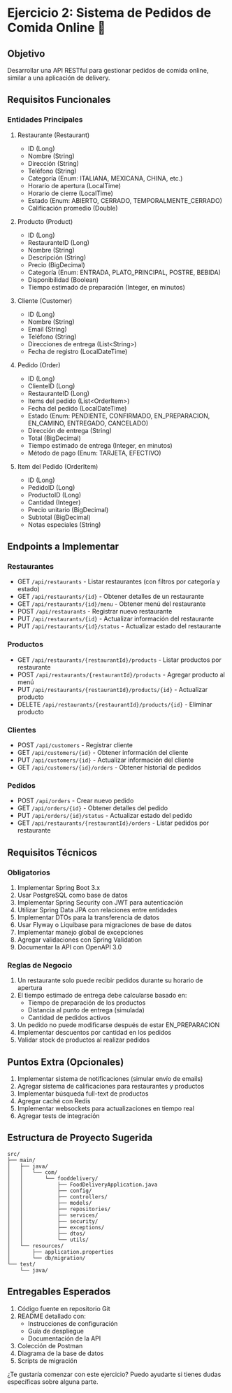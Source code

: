 # Ejercicio 2: Sistema de Pedidos de Comida Online 🍕

## Objetivo
Desarrollar una API RESTful para gestionar pedidos de comida online, similar a una aplicación de delivery.

## Requisitos Funcionales

### Entidades Principales

1. Restaurante (Restaurant)
    - ID (Long)
    - Nombre (String)
    - Dirección (String)
    - Teléfono (String)
    - Categoría (Enum: ITALIANA, MEXICANA, CHINA, etc.)
    - Horario de apertura (LocalTime)
    - Horario de cierre (LocalTime)
    - Estado (Enum: ABIERTO, CERRADO, TEMPORALMENTE_CERRADO)
    - Calificación promedio (Double)

2. Producto (Product)
    - ID (Long)
    - RestauranteID (Long)
    - Nombre (String)
    - Descripción (String)
    - Precio (BigDecimal)
    - Categoría (Enum: ENTRADA, PLATO_PRINCIPAL, POSTRE, BEBIDA)
    - Disponibilidad (Boolean)
    - Tiempo estimado de preparación (Integer, en minutos)

3. Cliente (Customer)
    - ID (Long)
    - Nombre (String)
    - Email (String)
    - Teléfono (String)
    - Direcciones de entrega (List\<String>)
    - Fecha de registro (LocalDateTime)

4. Pedido (Order)
    - ID (Long)
    - ClienteID (Long)
    - RestauranteID (Long)
    - Items del pedido (List\<OrderItem>)
    - Fecha del pedido (LocalDateTime)
    - Estado (Enum: PENDIENTE, CONFIRMADO, EN_PREPARACION, EN_CAMINO, ENTREGADO, CANCELADO)
    - Dirección de entrega (String)
    - Total (BigDecimal)
    - Tiempo estimado de entrega (Integer, en minutos)
    - Método de pago (Enum: TARJETA, EFECTIVO)

5. Item del Pedido (OrderItem)
    - ID (Long)
    - PedidoID (Long)
    - ProductoID (Long)
    - Cantidad (Integer)
    - Precio unitario (BigDecimal)
    - Subtotal (BigDecimal)
    - Notas especiales (String)

## Endpoints a Implementar

### Restaurantes
- GET `/api/restaurants` - Listar restaurantes (con filtros por categoría y estado)
- GET `/api/restaurants/{id}` - Obtener detalles de un restaurante
- GET `/api/restaurants/{id}/menu` - Obtener menú del restaurante
- POST `/api/restaurants` - Registrar nuevo restaurante
- PUT `/api/restaurants/{id}` - Actualizar información del restaurante
- PUT `/api/restaurants/{id}/status` - Actualizar estado del restaurante

### Productos
- GET `/api/restaurants/{restaurantId}/products` - Listar productos por restaurante
- POST `/api/restaurants/{restaurantId}/products` - Agregar producto al menú
- PUT `/api/restaurants/{restaurantId}/products/{id}` - Actualizar producto
- DELETE `/api/restaurants/{restaurantId}/products/{id}` - Eliminar producto

### Clientes
- POST `/api/customers` - Registrar cliente
- GET `/api/customers/{id}` - Obtener información del cliente
- PUT `/api/customers/{id}` - Actualizar información del cliente
- GET `/api/customers/{id}/orders` - Obtener historial de pedidos

### Pedidos
- POST `/api/orders` - Crear nuevo pedido
- GET `/api/orders/{id}` - Obtener detalles del pedido
- PUT `/api/orders/{id}/status` - Actualizar estado del pedido
- GET `/api/restaurants/{restaurantId}/orders` - Listar pedidos por restaurante

## Requisitos Técnicos

### Obligatorios
1. Implementar Spring Boot 3.x
2. Usar PostgreSQL como base de datos
3. Implementar Spring Security con JWT para autenticación
4. Utilizar Spring Data JPA con relaciones entre entidades
5. Implementar DTOs para la transferencia de datos
6. Usar Flyway o Liquibase para migraciones de base de datos
7. Implementar manejo global de excepciones
8. Agregar validaciones con Spring Validation
9. Documentar la API con OpenAPI 3.0

### Reglas de Negocio
1. Un restaurante solo puede recibir pedidos durante su horario de apertura
2. El tiempo estimado de entrega debe calcularse basado en:
    - Tiempo de preparación de los productos
    - Distancia al punto de entrega (simulada)
    - Cantidad de pedidos activos
3. Un pedido no puede modificarse después de estar EN_PREPARACION
4. Implementar descuentos por cantidad en los pedidos
5. Validar stock de productos al realizar pedidos

## Puntos Extra (Opcionales)
1. Implementar sistema de notificaciones (simular envío de emails)
2. Agregar sistema de calificaciones para restaurantes y productos
3. Implementar búsqueda full-text de productos
4. Agregar caché con Redis
5. Implementar websockets para actualizaciones en tiempo real
6. Agregar tests de integración

## Estructura de Proyecto Sugerida
```
src/
├── main/
│   ├── java/
│   │   └── com/
│   │       └── fooddelivery/
│   │           ├── FoodDeliveryApplication.java
│   │           ├── config/
│   │           ├── controllers/
│   │           ├── models/
│   │           ├── repositories/
│   │           ├── services/
│   │           ├── security/
│   │           ├── exceptions/
│   │           ├── dtos/
│   │           └── utils/
│   └── resources/
│       ├── application.properties
│       └── db/migration/
└── test/
    └── java/
```

## Entregables Esperados
1. Código fuente en repositorio Git
2. README detallado con:
    - Instrucciones de configuración
    - Guía de despliegue
    - Documentación de la API
3. Colección de Postman
4. Diagrama de la base de datos
5. Scripts de migración

¿Te gustaría comenzar con este ejercicio? Puedo ayudarte si tienes dudas específicas sobre alguna parte.